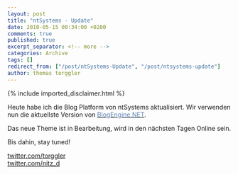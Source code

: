 ```yaml
---
layout: post
title: "ntSystems - Update"
date: 2010-05-15 00:34:00 +0200
comments: true
published: true
excerpt_separator: <!-- more -->
categories: Archive
tags: []
redirect_from: ["/post/ntSystems-Update", "/post/ntsystems-update"]
author: thomas torggler
---
```

<!-- more -->
{% include imported_disclaimer.html %}
<p>Heute habe ich die Blog Platform von ntSystems aktualisiert. Wir verwenden nun die aktuellste Version von <a href="http://www.dotnetblogengine.net"><span style="color: #5c80b1;">BlogEngine.NET</span></a>.</p>
<p>Das neue Theme ist in Bearbeitung, wird in den n&auml;chsten Tagen Online sein.</p>
<p>Bis dahin, stay tuned!</p>
<p><a href="http://twitter.com/torggler">twitter.com/torggler</a><br /><a href="http://twitter.com/nitz_d">twitter.com/nitz_d</a></p>
